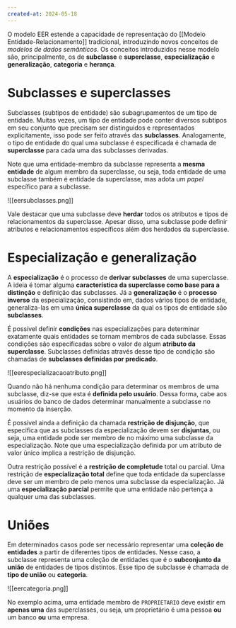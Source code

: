 ```yaml
---
created-at: 2024-05-18
---
```


O modelo EER estende a capacidade de representação do [[Modelo Entidade-Relacionamento]] tradicional, introduzindo novos conceitos de *modelos de dados semânticos*. Os conceitos introduzidos nesse modelo são, principalmente, os de **subclasse** e **superclasse**, **especialização** e **generalização**, **categoria** e **herança**.

# Subclasses e superclasses

Subclasses (subtipos de entidade) são subagrupamentos de um tipo de entidade. Muitas vezes, um tipo de entidade pode conter diversos subtipos em seu conjunto que precisam ser distinguidos e representados explicitamente, isso pode ser feito através das **subclasses**. Analogamente, o tipo de entidade do qual uma subclasse é especificada é chamada de **superclasse** para cada uma das subclasses derivadas.

Note que uma entidade-membro da subclasse representa a **mesma entidade** de algum membro da superclasse, ou seja, toda entidade de uma subclasse também é entidade da superclasse, mas adota um *papel* específico para a subclasse.

![[eersubclasses.png]]

Vale destacar que uma subclasse deve **herdar** todos os atributos e tipos de relacionamentos da superclasse. Apesar disso, uma subclasse pode definir atributos e relacionamentos específicos além dos herdados da superclasse.

# Especialização e generalização

A **especialização** é o processo de **derivar subclasses** de uma superclasse. A ideia é tomar alguma **característica da superclasse como base para a distinção** e definição das subclasses. Já a **generalização** é o **processo inverso** da especialização, consistindo em, dados vários tipos de entidade, generaliza-las em uma **única superclasse** da qual os tipos de entidade são **subclasses**.

É possível definir **condições** nas especializações para determinar exatamente quais entidades se tornam membros de cada subclasse. Essas condições são especificadas sobre o valor de algum **atributo da superclasse**. Subclasses definidas através desse tipo de condição são chamadas de **subclasses definidas por predicado**.

![[eerespecializacaoatributo.png]]

Quando não há nenhuma condição para determinar os membros de uma subclasse, diz-se que esta é **definida pelo usuário**. Dessa forma, cabe aos usuários do banco de dados determinar manualmente a subclasse no momento da inserção.

É possível ainda a definição da chamada **restrição de disjunção**, que especifica que as subclasses da especialização devem ser **disjuntas**, ou seja, uma entidade pode ser membro de no máximo uma subclasse da especialização. Note que uma especialização definida por um atributo de valor único implica a restrição de disjunção.

Outra restrição possível é a **restrição de completude** total ou parcial. Uma restrição de **especialização total** define que toda entidade da superclasse deve ser um membro de pelo menos uma subclasse da especialização. Já uma **especialização parcial** permite que uma entidade não pertença a qualquer uma das subclasses.

# Uniões

Em determinados casos pode ser necessário representar uma **coleção de entidades** a partir de diferentes tipos de entidades. Nesse caso, a subclasse representa uma coleção de entidades que é o **subconjunto da união** de entidades de tipos distintos. Esse tipo de subclasse é chamada de **tipo de união** ou **categoria**.

![[eercategoria.png]]

No exemplo acima, uma entidade membro de `PROPRIETARIO` deve existir em **apenas uma** das superclasses, ou seja, um proprietário é uma pessoa **ou** um banco **ou** uma empresa.